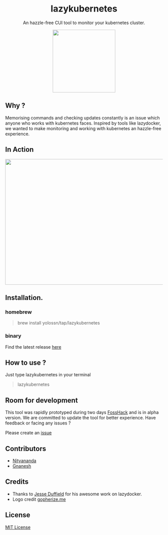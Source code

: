 <h1 align="center">lazykubernetes</h1>
<p align="center">An hazzle-free CUI tool to monitor your kubernetes cluster.</p>
<p align="center">
    <img src="https://user-images.githubusercontent.com/22731013/93019273-8f676f00-f5f3-11ea-9cb9-fabef4f62e1f.png" height="200px"/>
</p>


## Why ?

Memorising commands and checking updates constantly is an issue which anyone who works with kubernetes faces. Inspired by tools like lazydocker, we wanted to make monitoring and working with kubernetes an hazzle-free experience.


## In Action

<p align="center">
  <img width="580" height="400" src="https://user-images.githubusercontent.com/20211167/93019297-c6d61b80-f5f3-11ea-847a-08543d8deb87.gif">
</p>



## Installation.

### homebrew
> brew install yolossn/tap/lazykubernetes

### binary
Find the latest release [here](https://github.com/yolossn/lazykubernetes/releases)

## How to use ?

Just type lazykubernetes in your terminal

>lazykubernetes

## Room for development

This tool was rapidly prototyped during two days [FossHack](https://fossunited.org/hackathon) and is in alpha version. We are committed to update the tool for better experience.
Have feedback or facing any issues ? 

Please create an [issue](https://github.com/yolossn/lazykubernetes/issues)

## Contributors
- [Nityananda](https://github.com/nityanandagohain)
- [Gnanesh](https://github.com/GnaneshKunal)

## Credits
- Thanks to [Jesse Duffield](https://github.com/jesseduffield) for his awesome work on lazydocker.
- Logo credit [gopherize.me](gopherize.me)

## License

[MIT License](https://github.com/yolossn/lazykubernetes/blob/master/LICENSE)
